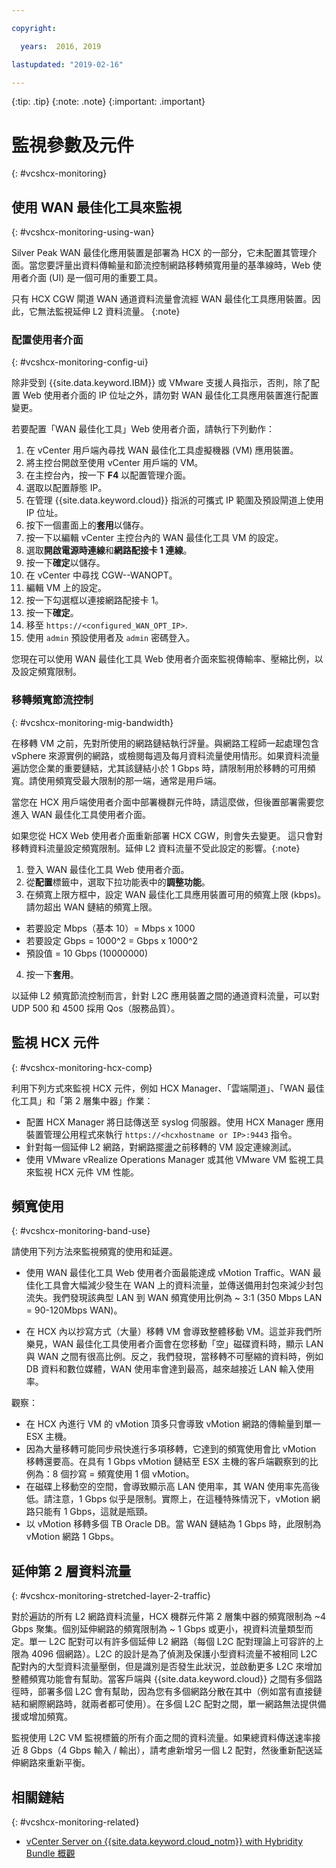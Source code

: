 ```yaml
---

copyright:

  years:  2016, 2019

lastupdated: "2019-02-16"

---
```


{:tip: .tip}
{:note: .note}
{:important: .important}

# 監視參數及元件
{: #vcshcx-monitoring}

## 使用 WAN 最佳化工具來監視
{: #vcshcx-monitoring-using-wan}

Silver Peak WAN 最佳化應用裝置是部署為 HCX 的一部分，它未配置其管理介面。當您要評量出資料傳輸量和節流控制網路移轉頻寬用量的基準線時，Web 使用者介面 (UI) 是一個可用的重要工具。

只有 HCX CGW 閘道 WAN 通道資料流量會流經 WAN 最佳化工具應用裝置。因此，它無法監視延伸 L2 資料流量。
{:note}

### 配置使用者介面
{: #vcshcx-monitoring-config-ui}

除非受到 {{site.data.keyword.IBM}} 或 VMware 支援人員指示，否則，除了配置 Web 使用者介面的 IP 位址之外，請勿對 WAN 最佳化工具應用裝置進行配置變更。   

若要配置「WAN 最佳化工具」Web 使用者介面，請執行下列動作：
1.	在 vCenter 用戶端內尋找 WAN 最佳化工具虛擬機器 (VM) 應用裝置。
2.	將主控台開啟至使用 vCenter 用戶端的 VM。
3.	在主控台內，按一下 **F4** 以配置管理介面。
4.	選取以配置靜態 IP。
5.	在管理 {{site.data.keyword.cloud}} 指派的可攜式 IP 範圍及預設閘道上使用 IP 位址。
6.	按下一個畫面上的**套用**以儲存。
7.  按一下以編輯 vCenter 主控台內的 WAN 最佳化工具 VM 的設定。
8.	選取**開啟電源時連線**和**網路配接卡 1 連線**。
9.	按一下**確定**以儲存。
10.	在 vCenter 中尋找 CGW-<xxx>-WANOPT。
11.	編輯 VM 上的設定。
12.	按一下勾選框以連接網路配接卡 1。
13.	按一下**確定**。
14.	移至 `https://<configured_WAN_OPT_IP>`.
15.	使用 `admin` 預設使用者及 `admin` 密碼登入。

您現在可以使用 WAN 最佳化工具 Web 使用者介面來監視傳輸率、壓縮比例，以及設定頻寬限制。

### 移轉頻寬節流控制
{: #vcshcx-monitoring-mig-bandwidth}

在移轉 VM 之前，先對所使用的網路鏈結執行評量。與網路工程師一起處理包含 vSphere 來源實例的網路，或檢閱每週及每月資料流量使用情形。如果資料流量遍訪您企業的重要鏈結，尤其該鏈結小於 1 Gbps 時，請限制用於移轉的可用頻寬。請使用頻寬受最大限制的那一端，通常是用戶端。

當您在 HCX 用戶端使用者介面中部署機群元件時，請這麼做，但後置部署需要您進入 WAN 最佳化工具使用者介面。

如果您從 HCX Web 使用者介面重新部署 HCX CGW，則會失去變更。
這只會對移轉資料流量設定頻寬限制。延伸 L2 資料流量不受此設定的影響。{:note}

1.	登入 WAN 最佳化工具 Web 使用者介面。
2.	從**配置**標籤中，選取下拉功能表中的**調整功能**。
3.	在頻寬上限方框中，設定 WAN 最佳化工具應用裝置可用的頻寬上限 (kbps)。請勿超出 WAN 鏈結的頻寬上限。     
  - 若要設定 Mbps（基本 10）= Mbps x 1000
  - 若要設定 Gbps = 1000^2 = Gbps x 1000^2
  - 預設值 = 10 Gbps (10000000)
4.	按一下**套用**。

以延伸 L2 頻寬節流控制而言，針對 L2C 應用裝置之間的通道資料流量，可以對 UDP 500 和 4500 採用 Qos（服務品質）。

## 監視 HCX 元件
{: #vcshcx-monitoring-hcx-comp}

利用下列方式來監視 HCX 元件，例如 HCX Manager、「雲端閘道」、「WAN 最佳化工具」和「第 2 層集中器」作業：

- 配置 HCX Manager 將日誌傳送至 syslog 伺服器。使用 HCX Manager 應用裝置管理公用程式來執行 `https://<hcxhostname or
IP>:9443` 指令。
- 針對每一個延伸 L2 網路，對網路擺盪之前移轉的 VM 設定連線測試。
- 使用 VMware vRealize Operations Manager 或其他 VMware VM 監視工具來監視 HCX 元件 VM 性能。

## 頻寬使用
{: #vcshcx-monitoring-band-use}

請使用下列方法來監視頻寬的使用和延遲。

- 使用 WAN 最佳化工具 Web 使用者介面最能達成 vMotion Traffic。WAN 最佳化工具會大幅減少發生在 WAN 上的資料流量，並傳送備用封包來減少封包流失。我們發現該典型 LAN 到 WAN 頻寬使用比例為 ~ 3:1 (350 Mbps LAN = 90-120Mbps WAN)。

- 在 HCX 內以抄寫方式（大量）移轉 VM 會導致整體移動 VM。這並非我們所樂見，WAN 最佳化工具使用者介面會在您移動「空」磁碟資料時，顯示 LAN 與 WAN 之間有很高比例。反之，我們發現，當移轉不可壓縮的資料時，例如 DB 資料和數位媒體，WAN 使用率會達到最高，越來越接近 LAN 輸入使用率。

觀察：
- 在 HCX 內進行 VM 的 vMotion 頂多只會導致 vMotion 網路的傳輸量到單一 ESX 主機。
- 因為大量移轉可能同步飛快進行多項移轉，它達到的頻寬使用會比 vMotion 移轉還要高。在具有 1 Gbps vMotion 鏈結至 ESX 主機的客戶端觀察到的比例為：8 個抄寫 = 頻寬使用 1 個 vMotion。
- 在磁碟上移動空的空間，會導致顯示高 LAN 使用率，其 WAN 使用率先高後低。請注意，1 Gbps 似乎是限制。實際上，在這種特殊情況下，vMotion 網路只能有 1 Gbps，這就是瓶頸。
- 以 vMotion 移轉多個 TB Oracle DB。當 WAN 鏈結為 1 Gbps 時，此限制為 vMotion 網路 1 Gbps。

## 延伸第 2 層資料流量
{: #vcshcx-monitoring-stretched-layer-2-traffic}

對於遍訪的所有 L2 網路資料流量，HCX 機群元件第 2 層集中器的頻寬限制為 ~4 Gbps 聚集。個別延伸網路的頻寬限制為 ~ 1 Gbps 或更小，視資料流量類型而定。單一 L2C 配對可以有許多個延伸 L2 網路（每個 L2C 配對理論上可容許的上限為 4096 個網路）。L2C 的設計是為了偵測及保護小型資料流量不被相同 L2C 配對內的大型資料流量壓倒，但是識別是否發生此狀況，並啟動更多 L2C 來增加整體頻寬功能會有幫助。當客戶端與 {{site.data.keyword.cloud}} 之間有多個路徑時，部署多個 L2C 會有幫助，因為您有多個網路分散在其中（例如當有直接鏈結和網際網路時，就兩者都可使用）。在多個 L2C 配對之間，單一網路無法提供備援或增加頻寬。

監視使用 L2C VM 監視標籤的所有介面之間的資料流量。如果總資料傳送速率接近 8 Gbps（4 Gbps 輸入 / 輸出），請考慮新增另一個 L2 配對，然後重新配送延伸網路來重新平衡。


## 相關鏈結
{: #vcshcx-monitoring-related}

* [vCenter Server on {{site.data.keyword.cloud_notm}} with Hybridity Bundle 概觀](/docs/services/vmwaresolutions/archiref/vcs?topic=vmware-solutions-vcs-hybridity-intro)   
